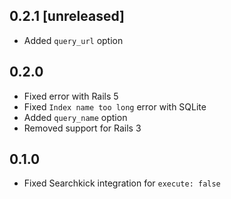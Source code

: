 ## 0.2.1 [unreleased]

- Added `query_url` option

## 0.2.0

- Fixed error with Rails 5
- Fixed `Index name too long` error with SQLite
- Added `query_name` option
- Removed support for Rails 3

## 0.1.0

- Fixed Searchkick integration for `execute: false`
